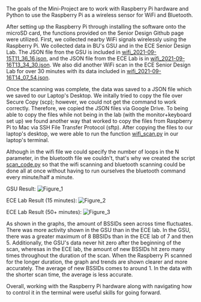 The goals of the Mini-Project are to work with Raspberry Pi hardware and Python to use the Raspberry Pi as a wireless sensor for WiFi and Bluetooth.

After setting up the Raspberry Pi through installing the software onto the microSD card, the functions provided on the Senior Design Github page were utilized.
First, we collected nearby WiFi signals wirelessly using the Raspberry Pi. We collected data in BU's GSU and in the ECE Senior Design Lab. The JSON file fron the GSU is included in [wifi_2021-09-15T11_36_16.json](wifi_2021-09-15T11_36_16.json), and the JSON file from the ECE Lab is in [wifi_2021-09-16T13_34_30.json](wifi_2021-09-16T13_34_30.json). We also did another WiFi scan in the ECE Senior Design Lab for over 30 minutes with its data included in [wifi_2021-09-16T14_07_54.json](wifi_2021-09-16T14_07_54.json).


Once the scanning was complete, the data was saved to a JSON file which we saved to our Laptop's Desktop. We initally tried to copy the file over Secure Copy (scp); however, we could not get the command to work correctly. Therefore, we copied the JSON files via Google Drive. To being able to copy the files while not being in the lab (with the monitor+keyboard set up) we found another way that worked to copy the files from Raspberry Pi to Mac via SSH File Transfer Protocol (sftp).
After copying the files to our laptop's desktop, we were able to run the function [wifi_scan.py](wifi_scan.py) in our laptop's terminal.

Although in the wifi file we could specify the number of loops in the N parameter, in the bluetooth file we couldn't, that's why we created the script [scan_code.py](scan_code.py) so that the wifi scanning and bluetooth scanning could be done all at once without having to run ourselves the bluetooth command every minute/half a minute.

GSU Result:
![Figure_1](https://user-images.githubusercontent.com/55505652/133662423-a322d3da-cd5d-4e0f-8ef1-e844e4ca7895.png)

ECE Lab Result (15 minutes):
![Figure_2](https://user-images.githubusercontent.com/55505652/133662450-d2283e5e-bba1-4a01-827c-caf6bbd4fd0c.png)

ECE Lab Result (50+ minutes):
![Figure_3](https://user-images.githubusercontent.com/55505652/133671432-0338ecb7-63a0-4f0c-a3fb-fbbf4fe74978.png)




As shown in the graphs, the amount of BSSIDs seen across time fluctuates. There was more activity shown in the GSU than in the ECE lab. In the GSU, there was a greater maximum of 8 BBSIDs than in the ECE lab of 7 and then 5. Additionally, the GSU's data never hit zero after the beginning of the scan, wheresas in the ECE lab, the amount of new BSSIDs hit zero many times throughout the duration of the scan. When the Raspberry Pi scanned for the longer duration, the graph and trends are shown clearer and more accurately. The average of new BSSIDs comes to around 1. In the data with the shorter scan time, the average is less accurate.

Overall, working with the Raspberry Pi hardware along with navigating how to control it in the terminal were useful skills for going forward.

